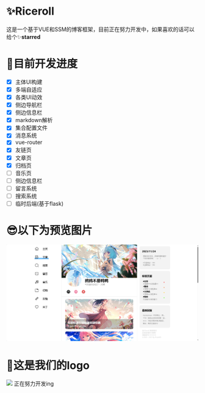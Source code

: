 # ✨Riceroll
这是一个基于VUE和SSM的博客框架，目前正在努力开发中，如果喜欢的话可以给个✨**starred**

# 🚀目前开发进度
- [x] 主体UI构建
- [x] 多端自适应
- [x] 各类UI动效
- [x] 侧边导航栏
- [x] 侧边信息栏
- [x] markdown解析
- [x] 集合配置文件
- [x] 消息系统
- [x] vue-router
- [x] 友链页
- [x] 文章页
- [x] 归档页
- [ ] 音乐页
- [ ] 侧边信息栏
- [ ] 留言系统
- [ ] 搜索系统 
- [ ] 临时后端(基于flask) 

# 😎以下为预览图片
![](https://raw.githubusercontent.com/PolarWS/Riceroll/master/img/RicerollHtml.png)

# 🎃这是我们的logo
![](https://raw.githubusercontent.com/PolarWS/Riceroll/master/img/logo.png)
正在努力开发ing